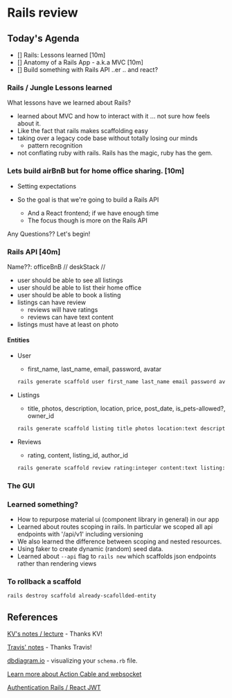 Rails review
===

## Today's Agenda

- [] Rails: Lessons learned [10m]
- [] Anatomy of a Rails App - a.k.a MVC [10m]
- [] Build something with Rails API ..er .. and react?

### Rails / Jungle Lessons learned

What lessons have we learned about Rails?
- learned about MVC and how to interact with it ... not sure how feels about it.
- Like the fact that rails makes scaffolding easy
- taking over a legacy code base without totally losing our minds
  + pattern recognition
- not conflating ruby with rails. Rails has the magic, ruby has the gem.

### Lets build airBnB but for home office sharing. [10m]

  - Setting expectations

  - So the goal is that we're going to build a Rails API
    + And a React frontend; if we have enough time
    + The focus though is more on the Rails API

Any Questions?? Let's begin!


### Rails API [40m]

Name??: officeBnB // deskStack //

- user should be able to see all listings
- user should be able to list their home office
- user should be able to book a listing
- listings can have review
  + reviews will have ratings
  + reviews can have text content
- listings must have at least on photo

#### Entities

- User
  + first_name, last_name, email, password, avatar

  ```bash
  rails generate scaffold user first_name last_name email password avatar
  ```

- Listings
  + title, photos, description, location, price, post_date, is_pets-allowed?, owner_id
    
  ```bash
  rails generate scaffold listing title photos location:text description:text price:decimal is_pets_allowed?:boolean user:references
  ```

- Reviews
  + rating, content, listing_id, author_id
    
  ```bash
  rails generate scaffold review rating:integer content:text listing:references user:references
  ```

### The GUI


### Learned something?

- How to repurpose material ui (component library in general) in our app
- Learned about routes scoping in rails. In particular we scoped all api endpoints with '/api/v1' including versioning
- We also learned the difference between scoping and nested resources.
- Using faker to create dynamic (random) seed data.
- Learned about `--api` flag to `rails new` which scaffolds json endpoints rather than rendering views




### To rollback a scaffold

`rails destroy scaffold already-scafollded-entity`

## References

[KV's notes / lecture](https://web.compass.lighthouselabs.ca/activities/433/lectures/3405) - Thanks KV!

[Travis' notes](https://web.compass.lighthouselabs.ca/activities/433/lectures/3263) - Thanks Travis!

[dbdiagram.io](dbdiagram.io) - visualizing your `schema.rb` file.

[Learn more about Action Cable and websocket](https://medium.com/@dakota.lillie/using-action-cable-with-react-c37df065f296)

[Authentication Rails / React JWT](https://levelup.gitconnected.com/jwt-auth-in-a-react-rails-app-8a7e6ba1ac0)